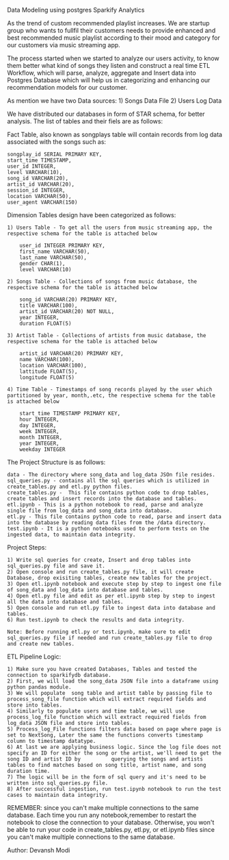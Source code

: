Data Modeling using postgres
Sparkify Analytics

As the trend of custom recommended playlist increases. We are startup group who wants to fullfil their customers needs to provide enhanced and best recommended music playlist according to their mood and category for our customers via music streaming app.

The process started when we started to analyze our users activity, to know them better what kind of songs they listen and construct a real time ETL Workflow, which will parse, analyze, aggregate and Insert data into Postgres Database which will help us in categorizing and enhancing our recommendation models for our customer.

As mention we have two Data sources:
    1) Songs Data File
    2) Users Log Data
    
We have distributed our databases in form of STAR schema, for better analysis. The list of tables and their fiels are as follows:

Fact Table, also known as songplays table will contain records from log data associated with the songs such as:

    songplay_id SERIAL PRIMARY KEY,
    start_time TIMESTAMP,
    user_id INTEGER,
    level VARCHAR(10),
    song_id VARCHAR(20),
    artist_id VARCHAR(20),
    session_id INTEGER,
    location VARCHAR(50),
    user_agent VARCHAR(150)


Dimension Tables design have been categorized as follows:

    1) Users Table - To get all the users from music streaming app, the respective schema for the table is attached below
        
        user_id INTEGER PRIMARY KEY,
        first_name VARCHAR(50),
        last_name VARCHAR(50),
        gender CHAR(1),
        level VARCHAR(10)
        
    2) Songs Table - Collections of songs from music database, the respective schema for the table is attached below
        
        song_id VARCHAR(20) PRIMARY KEY,
        title VARCHAR(100),
        artist_id VARCHAR(20) NOT NULL,
        year INTEGER,
        duration FLOAT(5)
    
    3) Artist Table - Collections of artists from music database, the respective schema for the table is attached below
        
        artist_id VARCHAR(20) PRIMARY KEY,
        name VARCHAR(100),
        location VARCHAR(100),
        lattitude FLOAT(5),
        longitude FLOAT(5)
    
    4) Time Table - Timestamps of song records played by the user which partitioned by year, month,.etc, the respective schema for the table is attached below
        
        start_time TIMESTAMP PRIMARY KEY,
        hour INTEGER,
        day INTEGER,
        week INTEGER,
        month INTEGER,
        year INTEGER,
        weekday INTEGER
        
The Project Structure is as follows:

    data - The directory where song_data and log_data JSOn file resides.
    sql_queries.py - contains all the sql queries which is utilized in create_tables.py and etl.py python files.
    create_tables.py -  This file contains python code to drop tables, create tables and insert records into the database and tables.
    etl.ipynb - This is a python notebook to read, parse and analyze single file from log_data and song_data into database.
    etl.py - This file contains python code to read, parse and insert data into the database by reading data files from the /data directory.
    test.ipynb - It is a python notebooks used to perform tests on the ingested data, to maintain data integrity.

Project Steps:

    1) Write sql queries for create, Insert and drop tables into sql_queries.py file and save it.
    2) Open console and run create_tables.py file, it will create Database, drop exisiting tables, create new tables for the project.
    3) Open etl.ipynb notebook and execute step by step to ingest one file of song_data and log_data into database and tables.
    4) Open etl.py file and edit as per etl.ipynb step by step to ingest all the data into database and tables.
    5) Open console and run etl.py file to ingest data into database and tables.
    6) Run test.ipynb to check the results and data integrity.
    
    Note: Before running etl.py or test.ipynb, make sure to edit sql_queries.py file if needed and run create_tables.py file to drop and create new tables.
    
ETL Pipeline Logic:

    1) Make sure you have created Databases, Tables and tested the connection to sparkifydb database.
    2) First, we will load the song_data JSON file into a dataframe using python pandas module.
    3) We will populate  song table and artist table by passing file to process_song_file function which will extract required fields and store into tables.
    4) Similarly to populate users and time table, we will use process_log_file function which will extract required fields from log_data JSON file and store into tables.
    5) Process_log_File functions filters data based on page where page is set to NextSong, Later the same the functions converts timestamp column to timestamp datatype.
    6) At last we are applying business logic. Since the log file does not specify an ID for either the song or the artist, we'll need to get the song ID and artist ID by          querying the songs and artists tables to find matches based on song title, artist name, and song duration time.
    7) The logic will be in the form of sql query and it's need to be written into sql_queries.py file.
    8) After successful ingestion, run test.ipynb notebook to run the test cases to maintain data integrity.

REMEMBER: since you can't make multiple connections to the same database.
Each time you run any notebook,remember to restart the notebook to close the connection to your database. Otherwise, you won't be able to run your code in create_tables.py, etl.py, or etl.ipynb files since you can't make multiple connections to the same database.

Author:
Devansh Modi
